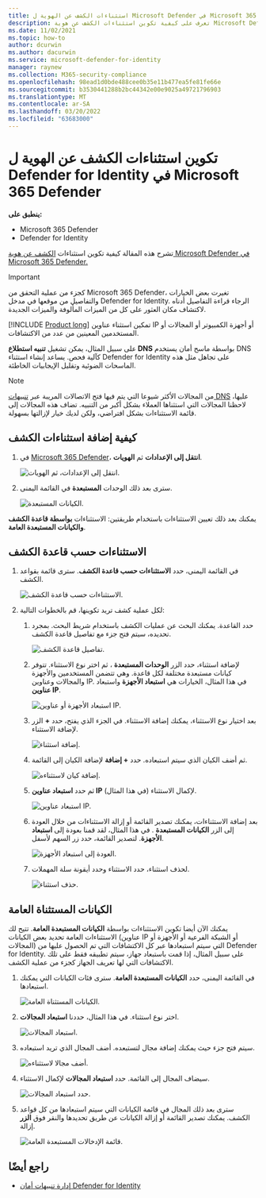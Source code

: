 ```yaml
---
title: استثناءات الكشف عن الهوية ل Microsoft Defender في Microsoft 365 Defender
description: تعرف على كيفية تكوين استثناءات الكشف عن هوية Microsoft Defender في Microsoft 365 Defender.
ms.date: 11/02/2021
ms.topic: how-to
author: dcurwin
ms.author: dacurwin
ms.service: microsoft-defender-for-identity
manager: raynew
ms.collection: M365-security-compliance
ms.openlocfilehash: 98ead1d0bde488cee0b35e11b477ea5fe81fe66e
ms.sourcegitcommit: b3530441288b2bc44342e00e9025a49721796903
ms.translationtype: MT
ms.contentlocale: ar-SA
ms.lasthandoff: 03/20/2022
ms.locfileid: "63683000"
---
```

# <a name="configure-defender-for-identity-detection-exclusions-in-microsoft-365-defender"></a>تكوين استثناءات الكشف عن الهوية ل Defender for Identity في Microsoft 365 Defender

**ينطبق على:**

- Microsoft 365 Defender
- Defender for Identity

تشرح هذه المقالة كيفية تكوين استثناءات [الكشف عن هوية Microsoft Defender في](/defender-for-identity) [Microsoft 365 Defender.](/microsoft-365/security/defender/overview-security-center)

> [!IMPORTANT]
> كجزء من عملية التحقق من Microsoft 365 Defender، تغيرت بعض الخيارات والتفاصيل من موقعها في مدخل Defender for Identity. الرجاء قراءة التفاصيل أدناه لاكتشاف مكان العثور على كل من الميزات المألوفة والميزات الجديدة.

[!INCLUDE [Product long](includes/product-long.md)] تمكين استثناء عناوين IP أو أجهزة الكمبيوتر أو المجالات أو المستخدمين المعينين من عدد من الاكتشافات.

على سبيل المثال، يمكن تشغيل **تنبيه استطلاع DNS** بواسطة ماسح أمان يستخدم DNS كآلية فحص. يساعد إنشاء استثناء Defender for Identity على تجاهل مثل هذه الماسحات الضوئية وتقليل الإيجابيات الخاطئة.

>[!NOTE]
>من المجالات الأكثر شيوعا التي يتم فيها فتح الاتصالات المريبة عبر [تنبيهات DNS](/defender-for-identity/exfiltration-alerts#suspicious-communication-over-dns-external-id-2031) عليها، لاحظنا المجالات التي استثناها العملاء بشكل أكبر من التنبيه. تضاف هذه المجالات إلى قائمة الاستثناءات بشكل افتراضي، ولكن لديك خيار لإزالتها بسهولة.

## <a name="how-to-add-detection-exclusions"></a>كيفية إضافة استثناءات الكشف

1. في [Microsoft 365 Defender](https://security.microsoft.com/)، **انتقل إلى الإعدادات** ثم **الهويات**.

    ![انتقل إلى الإعدادات، ثم الهويات.](../../media/defender-identity/settings-identities.png)

1. سترى بعد ذلك الوحدات **المستبعدة** في القائمة اليمنى.

    ![الكيانات المستبعدة.](../../media/defender-identity/excluded-entities.png)

يمكنك بعد ذلك تعيين الاستثناءات باستخدام طريقتين: الاستثناءات **بواسطة قاعدة الكشف** **والكيانات المستبعدة العامة**.

## <a name="exclusions-by-detection-rule"></a>الاستثناءات حسب قاعدة الكشف

1. في القائمة اليمنى، حدد **الاستثناءات حسب قاعدة الكشف**. سترى قائمة بقواعد الكشف.

    ![الاستثناءات حسب قاعدة الكشف.](../../media/defender-identity/exclusions-by-detection-rule.png)

1. لكل عملية كشف تريد تكوينها، قم بالخطوات التالية:

    1. حدد القاعدة. يمكنك البحث عن عمليات الكشف باستخدام شريط البحث. بمجرد تحديده، سيتم فتح جزء مع تفاصيل قاعدة الكشف.

        ![تفاصيل قاعدة الكشف.](../../media/defender-identity/detection-rule-details.png)

    1. لإضافة استثناء، حدد الزر **الوحدات المستبعدة** ، ثم اختر نوع الاستثناء. تتوفر كيانات مستبعدة مختلفة لكل قاعدة. وهي تتضمن المستخدمين والأجهزة والمجالات وعناوين IP. في هذا المثال، الخيارات هي **استبعاد الأجهزة** واستبعاد **عناوين IP**.

        ![استبعاد الأجهزة أو عناوين IP.](../../media/defender-identity/exclude-devices-or-ip-addresses.png)

    1. بعد اختيار نوع الاستثناء، يمكنك إضافة الاستثناء. في الجزء الذي يفتح، حدد **+** الزر لإضافة الاستثناء.

        ![إضافة استثناء.](../../media/defender-identity/add-exclusion.png)

    1. ثم أضف الكيان الذي سيتم استبعاده. حدد **+ إضافة** لإضافة الكيان إلى القائمة.

        ![إضافة كيان لاستثناءه.](../../media/defender-identity/add-excluded-entity.png)

    1. ثم حدد **استبعاد عناوين IP** (في هذا المثال) لإكمال الاستثناء.

        ![استبعاد عناوين IP.](../../media/defender-identity/exclude-ip-addresses.png)

    1. بعد إضافة الاستثناءات، يمكنك تصدير القائمة أو إزالة الاستثناءات من خلال العودة إلى الزر **الكيانات المستبعدة** . في هذا المثال، لقد قمنا بعودة إلى **استبعاد الأجهزة**. لتصدير القائمة، حدد زر السهم لأسفل.

        ![العودة إلى استبعاد الأجهزة.](../../media/defender-identity/return-to-exclude-devices.png)

    1. لحذف استثناء، حدد الاستثناء وحدد أيقونة سلة المهملات.

        ![حذف استثناء.](../../media/defender-identity/delete-exclusion.png)

## <a name="global-excluded-entities"></a>الكيانات المستثناة العامة

يمكنك الآن أيضا تكوين الاستثناءات بواسطة **الكيانات المستبعدة العامة**. تتيح لك الاستثناءات العامة تحديد بعض الكيانات (عناوين IP أو الشبكة الفرعية أو الأجهزة أو المجالات) التي سيتم استبعادها عبر كل الاكتشافات التي تم الحصول عليها من Defender for Identity. على سبيل المثال، إذا قمت باستبعاد جهاز، سيتم تطبيقه فقط على تلك الاكتشافات التي لها تعريف الجهاز كجزء من عملية الكشف.

1. في القائمة اليمنى، حدد **الكيانات المستبعدة العامة**. سترى فئات الكيانات التي يمكنك استبعادها.

    ![الكيانات المستثناة العامة.](../../media/defender-identity/global-excluded-entities.png)

1. اختر نوع استثناء. في هذا المثال، حددنا **استبعاد المجالات**.

    ![استبعاد المجالات.](../../media/defender-identity/exclude-domains.png)

1. سيتم فتح جزء حيث يمكنك إضافة مجال لتستبعده. أضف المجال الذي تريد استبعاده.

    ![أضف مجالا لاستثناءه.](../../media/defender-identity/add-excluded-domain.png)

1. سيضاف المجال إلى القائمة. حدد **استبعاد المجالات** لإكمال الاستثناء.

    ![حدد استبعاد المجالات.](../../media/defender-identity/select-exclude-domains.png)

1. سترى بعد ذلك المجال في قائمة الكيانات التي سيتم استبعادها من كل قواعد الكشف. يمكنك تصدير القائمة أو إزالة الكيانات عن طريق تحديدها والنقر فوق **الزر** إزالة.

    ![قائمة الإدخالات المستبعدة العامة.](../../media/defender-identity/global-excluded-entries-list.png)

## <a name="see-also"></a>راجع أيضًا

- [إدارة تنبيهات أمان Defender for Identity](manage-security-alerts.md)
